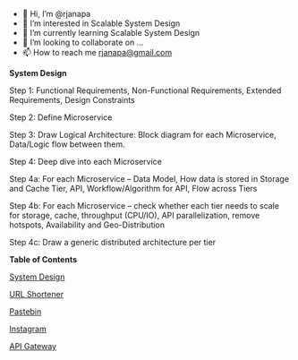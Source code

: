 - 👋 Hi, I’m @rjanapa
- 👀 I’m interested in Scalable System Design
- 🌱 I’m currently learning Scalable System Design
- 💞️ I’m looking to collaborate on ...
- 📫 How to reach me rjanapa@gmail.com

<!---
rjanapa/rjanapa is a ✨ special ✨ repository because its `README.md` (this file) appears on your GitHub profile.
You can click the Preview link to take a look at your changes.
--->

<b>System Design</b></br>

Step 1:  Functional Requirements, Non-Functional Requirements, Extended Requirements, Design Constraints

Step 2: Define Microservice

Step 3: Draw Logical Architecture: Block diagram for each Microservice, Data/Logic flow between them.

Step 4: Deep dive into each Microservice

Step 4a: For each Microservice – Data Model, How data is stored in Storage and Cache Tier, API, Workflow/Algorithm for API, Flow across Tiers

Step 4b: For each Microservice – check whether each tier needs to scale for storage, cache, throughput (CPU/IO), API parallelization, remove hotspots, Availability and Geo-Distribution

Step 4c: Draw a generic distributed architecture per tier

<b>Table of Contents</b></br>

[System Design](https://github.com/rjanapa/rjanapa/blob/main/SystemDesign.md)

[URL Shortener](https://github.com/rjanapa/rjanapa/blob/main/URLShortener.md)

[Pastebin](https://github.com/rjanapa/rjanapa/blob/main/URLShortener.md)

[Instagram](https://github.com/rjanapa/rjanapa/blob/main/Instagram.md)

[API Gateway](https://github.com/rjanapa/rjanapa/blob/main/APIGateway.md)
